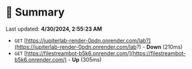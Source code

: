 # 📖 Summary
Last updated: **4/30/2024, 2:55:23 AM**

- `GET` [https://jupiterlab-render-0pdn.onrender.com/lab?](https://jupiterlab-render-0pdn.onrender.com/lab?) - **Down** (210ms)
- `GET` [https://filestreambot-b5k6.onrender.com/](https://filestreambot-b5k6.onrender.com/) - **Up** (305ms)
